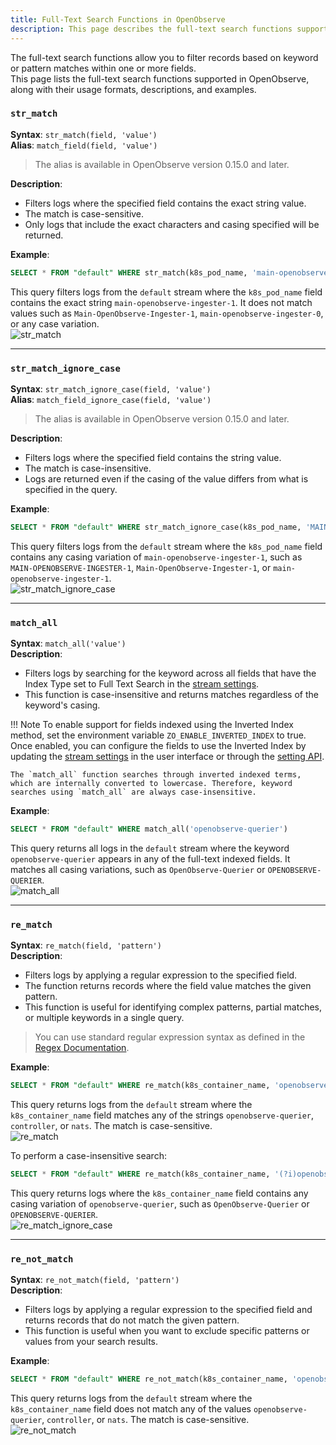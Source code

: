 ```yaml
---
title: Full-Text Search Functions in OpenObserve
description: This page describes the full-text search functions supported in OpenObserve, including their syntax, behavior, and examples. Functions such as str_match, str_match_ignore_case, match_all, re_match, and re_not_match allow users to filter logs based on exact string matches, case-insensitive searches, keyword searches across multiple fields, and pattern-based filtering using regular expressions. The guide also explains the role of inverted indexing and how to enable it for enhanced search coverage. Sample queries and output visuals are provided to help users apply these functions effectively in log analysis.
---
```

The full-text search functions allow you to filter records based on keyword or pattern matches within one or more fields. <br>This page lists the full-text search functions supported in OpenObserve, along with their usage formats, descriptions, and examples.


### `str_match`

**Syntax**: `str_match(field, 'value')` <br>
**Alias**: `match_field(field, 'value')` 
>The alias is available in OpenObserve version 0.15.0 and later.
 
**Description**: <br>

- Filters logs where the specified field contains the exact string value. 
- The match is case-sensitive. 
- Only logs that include the exact characters and casing specified will be returned. <br>

**Example**:
```sql
SELECT * FROM "default" WHERE str_match(k8s_pod_name, 'main-openobserve-ingester-1')
```
This query filters logs from the `default` stream where the `k8s_pod_name` field contains the exact string `main-openobserve-ingester-1`. It does not match values such as `Main-OpenObserve-Ingester-1`, `main-openobserve-ingester-0`, or any case variation.
<br>
![str_match](../images/sql-reference/str-match.png)


---
### `str_match_ignore_case`

**Syntax**: `str_match_ignore_case(field, 'value')` <br>
**Alias**: `match_field_ignore_case(field, 'value')` 
> The alias is available in OpenObserve version 0.15.0 and later.

**Description**: <br>

- Filters logs where the specified field contains the string value. 
- The match is case-insensitive. 
- Logs are returned even if the casing of the value differs from what is specified in the query. <br>

**Example**:
```sql
SELECT * FROM "default" WHERE str_match_ignore_case(k8s_pod_name, 'MAIN-OPENOBSERVE-INGESTER-1')
```
This query filters logs from the `default` stream where the `k8s_pod_name` field contains any casing variation of `main-openobserve-ingester-1`, such as `MAIN-OPENOBSERVE-INGESTER-1`, `Main-OpenObserve-Ingester-1`, or `main-openobserve-ingester-1`.
<br>
![str_match_ignore_case](../images/sql-reference/str-ignore-case.png)

---

### `match_all`
**Syntax**: `match_all('value')` <br>
**Description**: <br>

- Filters logs by searching for the keyword across all fields that have the Index Type set to Full Text Search in the [stream settings](../user-guide/streams/schema-settings/). 
- This function is case-insensitive and returns matches regardless of the keyword's casing.

!!! Note 
    To enable support for fields indexed using the Inverted Index method, set the environment variable `ZO_ENABLE_INVERTED_INDEX` to true. Once enabled, you can configure the fields to use the Inverted Index by updating the [stream settings](../user-guide/streams/schema-settings/) in the user interface or through the [setting API](../api/stream/setting/).

    The `match_all` function searches through inverted indexed terms, which are internally converted to lowercase. Therefore, keyword searches using `match_all` are always case-insensitive.

**Example**:
```sql
SELECT * FROM "default" WHERE match_all('openobserve-querier')
```
This query returns all logs in the `default` stream where the keyword `openobserve-querier` appears in any of the full-text indexed fields. It matches all casing variations, such as `OpenObserve-Querier` or `OPENOBSERVE-QUERIER`.
<br>
![match_all](../images/sql-reference/match-all.png)

---

### `re_match`
**Syntax**: `re_match(field, 'pattern')` <br>
**Description**: <br>

- Filters logs by applying a regular expression to the specified field. 
- The function returns records where the field value matches the given pattern. 
- This function is useful for identifying complex patterns, partial matches, or multiple keywords in a single query.

> You can use standard regular expression syntax as defined in the [Regex Documentation](https://docs.rs/regex/latest/regex/).


**Example**:

```sql
SELECT * FROM "default" WHERE re_match(k8s_container_name, 'openobserve-querier|controller|nats')
```
This query returns logs from the `default` stream where the `k8s_container_name` field matches any of the strings `openobserve-querier`, `controller`, or `nats`. The match is case-sensitive.
<br>
![re_match](../images/sql-reference/re-match.png)


To perform a case-insensitive search:

```sql
SELECT * FROM "default" WHERE re_match(k8s_container_name, '(?i)openobserve-querier')
```
This query returns logs where the `k8s_container_name` field contains any casing variation of `openobserve-querier`, such as `OpenObserve-Querier` or `OPENOBSERVE-QUERIER`.
<br>
![re_match_ignore_case](../images/sql-reference/re-match-ignore-case.png)

---

### `re_not_match`
**Syntax**: `re_not_match(field, 'pattern')` <br>
**Description**: <br>

- Filters logs by applying a regular expression to the specified field and returns records that do not match the given pattern.
- This function is useful when you want to exclude specific patterns or values from your search results.

**Example**:
```sql
SELECT * FROM "default" WHERE re_not_match(k8s_container_name, 'openobserve-querier|controller|nats')
```
This query returns logs from the `default` stream where the `k8s_container_name` field does not match any of the values `openobserve-querier`, `controller`, or `nats`. The match is case-sensitive.
<br>
![re_not_match](../images/sql-reference/re-not-match.png)

